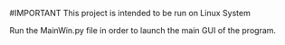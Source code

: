 #IMPORTANT
    This project is intended to be run on Linux System

Run the MainWin.py file in order to launch the main GUI of the program.
